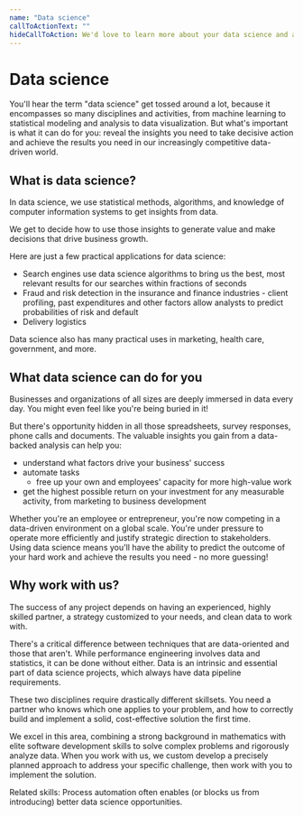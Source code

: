 ```yaml
---
name: "Data science"
callToActionText: ""
hideCallToAction: We'd love to learn more about your data science and analytics requirements. Contact us today.
---
```


# Data science 

You'll hear the term "data science" get tossed around a lot, because it encompasses so many disciplines and activities, from machine learning to statistical modeling and analysis to data visualization. But what's important is what it can do for you: reveal the insights you need to take decisive action and achieve the results you need in our increasingly competitive data-driven world. 





## What is data science?

In data science, we use statistical methods, algorithms, and knowledge of computer information systems to get insights from data. 

We get to decide how to use those insights to generate value and make decisions that drive business growth. 

Here are just a few practical applications for data science:

- Search engines use data science algorithms to bring us the best, most relevant results for our searches within fractions of seconds 
- Fraud and risk detection in the insurance and finance industries - client profiling, past expenditures and other factors allow analysts to predict probabilities of risk and default 
- Delivery logistics 

Data science also has many practical uses in marketing, health care, government, and more.



## What data science can do for you 

Businesses and organizations of all sizes are  deeply immersed in data every day. You might even feel like you're being buried in it! 

But there's opportunity hidden in all those spreadsheets, survey responses, phone calls and documents. The valuable insights you gain from a data-backed analysis can help you: 

- understand what factors drive your business' success 
- automate tasks 
  - free up your own and employees' capacity for more high-value work 
- get the highest possible return on your investment for any measurable activity, from marketing to business development

Whether you're an employee or entrepreneur, you're now competing in a data-driven environment on a global scale. You're under pressure to operate more efficiently and justify strategic direction to stakeholders. Using data science means you'll have the ability to predict the outcome of your hard work and achieve the results you need - no more guessing! 



## Why work with us?

The success of any project depends on having an experienced, highly skilled partner, a strategy customized to your needs, and clean data to work with.

There's a critical difference between techniques that are data-oriented and those that aren't. While performance engineering involves data and statistics, it can be done without either. Data is an intrinsic and essential part of data science projects, which always have data pipeline requirements. 

These two disciplines require drastically different skillsets. You need a partner who knows which one applies to your problem, and how to correctly build and implement a solid, cost-effective solution the first time.

We excel in this area, combining a strong background in mathematics with elite software development skills to solve complex problems and rigorously analyze data. When you work with us, we custom develop a precisely planned approach to address your specific challenge, then work with you to implement the solution. 



Related skills: Process automation often enables (or blocks us from introducing) better data science opportunities. 

